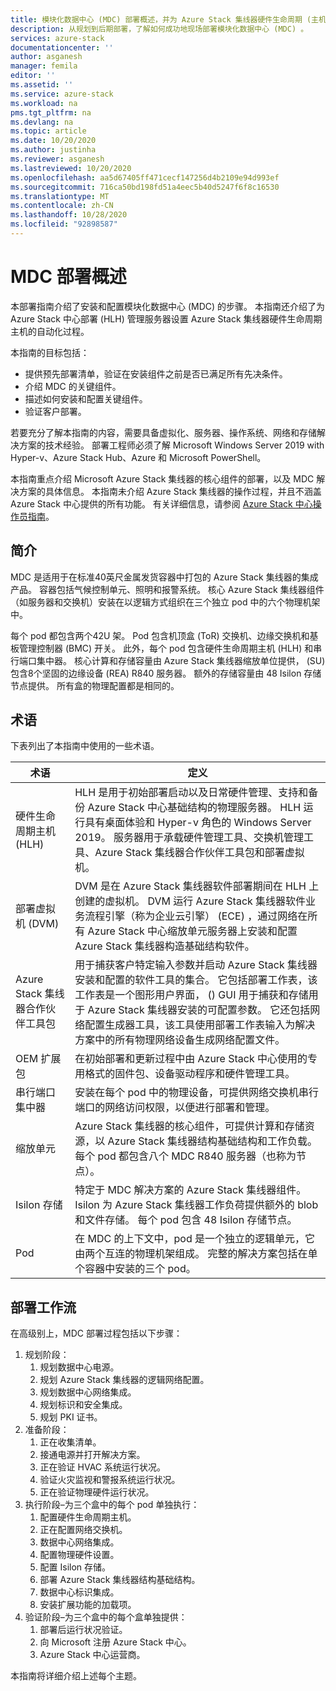 ```yaml
---
title: 模块化数据中心 (MDC) 部署概述，并为 Azure Stack 集线器硬件生命周期 (主机安装) 管理服务器 |Microsoft Docs
description: 从规划到后期部署，了解如何成功地现场部署模块化数据中心 (MDC) 。
services: azure-stack
documentationcenter: ''
author: asganesh
manager: femila
editor: ''
ms.assetid: ''
ms.service: azure-stack
ms.workload: na
pms.tgt_pltfrm: na
ms.devlang: na
ms.topic: article
ms.date: 10/20/2020
ms.author: justinha
ms.reviewer: asganesh
ms.lastreviewed: 10/20/2020
ms.openlocfilehash: aa5d67405ff471cecf147256d4b2109e94d993ef
ms.sourcegitcommit: 716ca50bd198fd51a4eec5b40d5247f6f8c16530
ms.translationtype: MT
ms.contentlocale: zh-CN
ms.lasthandoff: 10/28/2020
ms.locfileid: "92898587"
---
```

# <a name="mdc-deployment-overview"></a>MDC 部署概述

本部署指南介绍了安装和配置模块化数据中心 (MDC) 的步骤。 本指南还介绍了为 Azure Stack 中心部署 (HLH) 管理服务器设置 Azure Stack 集线器硬件生命周期主机的自动化过程。

本指南的目标包括：

- 提供预先部署清单，验证在安装组件之前是否已满足所有先决条件。
- 介绍 MDC 的关键组件。
- 描述如何安装和配置关键组件。
- 验证客户部署。

若要充分了解本指南的内容，需要具备虚拟化、服务器、操作系统、网络和存储解决方案的技术经验。 部署工程师必须了解 Microsoft Windows Server 2019 with Hyper-v、Azure Stack Hub、Azure 和 Microsoft PowerShell。

本指南重点介绍 Microsoft Azure Stack 集线器的核心组件的部署，以及 MDC 解决方案的具体信息。 本指南未介绍 Azure Stack 集线器的操作过程，并且不涵盖 Azure Stack 中心提供的所有功能。 有关详细信息，请参阅 [Azure Stack 中心操作员指南](https://docs.microsoft.com/azure-stack/operator/)。

## <a name="introduction"></a>简介

MDC 是适用于在标准40英尺金属发货容器中打包的 Azure Stack 集线器的集成产品。 容器包括气候控制单元、照明和报警系统。 核心 Azure Stack 集线器组件（如服务器和交换机）安装在以逻辑方式组织在三个独立 pod 中的六个物理机架中。

每个 pod 都包含两个42U 架。 Pod 包含机顶盒 (ToR) 交换机、边缘交换机和基板管理控制器 (BMC) 开关。 此外，每个 pod 包含硬件生命周期主机 (HLH) 和串行端口集中器。 核心计算和存储容量由 Azure Stack 集线器缩放单位提供， (SU) 包含8个坚固的边缘设备 (REA) R840 服务器。 额外的存储容量由 48 Isilon 存储节点提供。 所有盒的物理配置都是相同的。

## <a name="terminology"></a>术语

下表列出了本指南中使用的一些术语。

|术语    |定义 |
|-------|-----------|
|硬件生命周期主机 (HLH) |    HLH 是用于初始部署启动以及日常硬件管理、支持和备份 Azure Stack 中心基础结构的物理服务器。 HLH 运行具有桌面体验和 Hyper-v 角色的 Windows Server 2019。 服务器用于承载硬件管理工具、交换机管理工具、Azure Stack 集线器合作伙伴工具包和部署虚拟机。 |
|部署虚拟机 (DVM) |    DVM 是在 Azure Stack 集线器软件部署期间在 HLH 上创建的虚拟机。 DVM 运行 Azure Stack 集线器软件业务流程引擎（称为企业云引擎） (ECE) ，通过网络在所有 Azure Stack 中心缩放单元服务器上安装和配置 Azure Stack 集线器构造基础结构软件。|
|Azure Stack 集线器合作伙伴工具包|    用于捕获客户特定输入参数并启动 Azure Stack 集线器安装和配置的软件工具的集合。 它包括部署工作表，该工作表是一个图形用户界面， () GUI 用于捕获和存储用于 Azure Stack 集线器安装的可配置参数。 它还包括网络配置生成器工具，该工具使用部署工作表输入为解决方案中的所有物理网络设备生成网络配置文件。|
|OEM 扩展包    |在初始部署和更新过程中由 Azure Stack 中心使用的专用格式的固件包、设备驱动程序和硬件管理工具。|
|串行端口集中器    |安装在每个 pod 中的物理设备，可提供网络交换机串行端口的网络访问权限，以便进行部署和管理。|
|缩放单元    |Azure Stack 集线器的核心组件，可提供计算和存储资源，以 Azure Stack 集线器结构基础结构和工作负载。 每个 pod 都包含八个 MDC R840 服务器（也称为节点）。|
|Isilon 存储 |    特定于 MDC 解决方案的 Azure Stack 集线器组件。 Isilon 为 Azure Stack 集线器工作负荷提供额外的 blob 和文件存储。 每个 pod 包含 48 Isilon 存储节点。|
|Pod    |在 MDC 的上下文中，pod 是一个独立的逻辑单元，它由两个互连的物理机架组成。 完整的解决方案包括在单个容器中安装的三个 pod。|

## <a name="deployment-workflow"></a>部署工作流

在高级别上，MDC 部署过程包括以下步骤：

1. 规划阶段：
   1. 规划数据中心电源。
   1. 规划 Azure Stack 集线器的逻辑网络配置。
   1. 规划数据中心网络集成。
   1. 规划标识和安全集成。
   1. 规划 PKI 证书。
1. 准备阶段：
   1. 正在收集清单。
   1. 接通电源并打开解决方案。
   1. 正在验证 HVAC 系统运行状况。
   1. 验证火灾监视和警报系统运行状况。
   1. 正在验证物理硬件运行状况。
1. 执行阶段–为三个盒中的每个 pod 单独执行：
   1. 配置硬件生命周期主机。
   1. 正在配置网络交换机。
   1. 数据中心网络集成。
   1. 配置物理硬件设置。
   1. 配置 Isilon 存储。
   1. 部署 Azure Stack 集线器结构基础结构。
   1. 数据中心标识集成。
   1. 安装扩展功能的加载项。
1. 验证阶段–为三个盒中的每个盒单独提供：
   1. 部署后运行状况验证。
   1. 向 Microsoft 注册 Azure Stack 中心。
   1. Azure Stack 中心运营商。
  
本指南将详细介绍上述每个主题。

